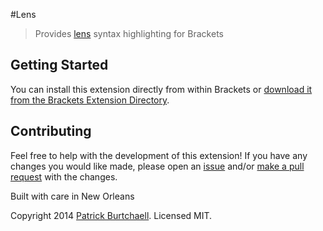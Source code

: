 #Lens
> Provides [lens](http://help.koken.me/customer/portal/articles/828688-lens-templates) syntax highlighting for Brackets

## Getting Started
You can install this extension directly from within Brackets or [download it from the Brackets Extension Directory](https://brackets-registry.aboutweb.com/).

## Contributing
Feel free to help with the development of this extension! If you have any changes you would like made, please open an [issue](https://github.com/pburtchaell/lens/issues) and/or [make a pull request](https://github.com/pburtchaell/lens/pulls) with the changes.

Built with care in New Orleans

Copyright 2014 [Patrick Burtchaell](http://pburtchaell.com/legal/). Licensed MIT.


